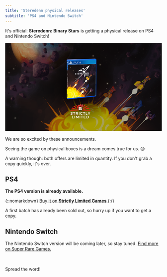 ```yaml
---
title: 'Steredenn physical releases'
subtitle: 'PS4 and Nintendo Switch'
---
```


It's official: **Steredenn: Binary Stars** is getting a physical release on PS4 and Nintendo Switch!

![Steredenn on PS4 box](/static/images/posts/steredenn-physical-releases/box.png)

We are so excited by these announcements.

Seeing the game on physical boxes is a dream comes true for us. 😍

A warning though: both offers are limited in quantity. If you don't grab a copy quickly, it's over.

## PS4

**The PS4 version is already available.**

{::nomarkdown}
  <a href="https://www.strictlylimitedgames.com/releases/steredenn-binary-stars/"
     class="intent-button intent-button--small intent-button--services intent-button--spacer">
    Buy it on
    <strong>Strictly Limited Games</strong>
  </a>
{:/}

A first batch has already been sold out, so hurry up if you want to get a copy.

## Nintendo Switch

The Nintendo Switch version will be coming later, so stay tuned. [Find more on Super Rare Games.](https://twitter.com/SuperRareGames/status/1019288123438583813)


<br /><br />Spread the word!
